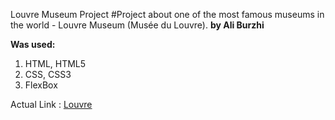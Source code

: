 Louvre Museum Project
#Project about one of the most famous museums in the world - Louvre Museum (Musée du Louvre).
**by Ali Burzhi**

**Was used:**
1. HTML, HTML5
2. CSS, CSS3
3. FlexBox

Actual Link : [Louvre](https://aliburzhi.github.io/louvre/)
